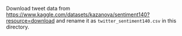 Download tweet data from https://www.kaggle.com/datasets/kazanova/sentiment140?resource=download and rename it as `twitter_sentiment140.csv` in this directory.
